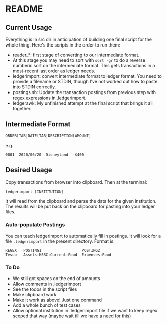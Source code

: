 # README

## Current Usage

Everything is in src dir in anticipation of building one final script for the whole
thing. Here's the scripts in the order to run them:

* reader\_\*: first stage of converting to our intermediate format.
* At this stage you may need to sort with `sort -gr` to do a reverse numberic
  sort on the intermediate format. This gets transactions in a most-recent last
  order as ledger needs.
* ledgerimport: convert intermediate format to ledger format. You need to
  provide a filename or STDIN, though I've not worked out how to paste into
  STDIN correctly.
* postings.sh: Update the transaction postings from previous step with regex
  expressions in .ledgerimport.
* ledgerawk: My unfinished attempt at the final script that brings it all
  together.

## Intermediate Format

```
ORDER[TAB]DATE[TAB]DESCRIPTION[AMOUNT]
```

e.g.

```
0001  2020/06/20  Disneyland  -$400
```

## Desired Usage

Copy transactions from browser into clipboard. Then at the terminal:

```
ledgerimport [INSTITUTION]
```

It will read from the clipboard and parse the data for the given institution.
The results will be put back on the clipboard for pasting into your ledger files.

### Auto-populate Postings

You can teach ledgerimport to automatically fill in postings. It will look for a
file `.ledgerimport` in the present directory. Format is:

```
REGEX   POSTING1                  POSTING2
Tesco   Assets:HSBC:Current:Food  Expenses:Food
```

### To Do

* We still got spaces on the end of amounts
* Allow comments in .ledgerimport
* See the todos in the script files
* Make clipboard work
* Make it work as above! Just one command
* Add a whole bunch of test cases
* Allow optional institution in .ledgerimport file if we want to keep regex
  scoped that way (maybe wait till we have a need for this)
